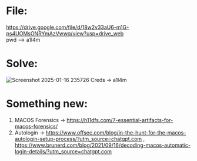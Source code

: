 # File:
https://drive.google.com/file/d/18w2v33aU6-m1G-ps4UOMsONRYmAzVwwq/view?usp=drive_web  
pwd --> a1l4m
# Solve:
![Screenshot 2025-01-16 235726](https://github.com/user-attachments/assets/766929e5-ec5b-45cc-a64c-9d75a4be579f)
Creds -> a1l4m
# Something new:
1) MACOS Forensics -> https://h11dfs.com/7-essential-artifacts-for-macos-forensics/
2) Autologin -> https://www.offsec.com/blog/in-the-hunt-for-the-macos-autologin-setup-process/?utm_source=chatgpt.com , https://www.brunerd.com/blog/2021/09/16/decoding-macos-automatic-login-details/?utm_source=chatgpt.com
